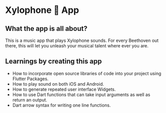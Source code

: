 
# Xylophone 🎹 App

## What the app is all about?

This is a music app that plays Xylophone sounds. For every Beethoven out there, this will let you unleash your musical talent where ever you are.

## Learnings by creating this app

- How to incorporate open source libraries of code into your project using Flutter Packages.
- How to play sound on both iOS and Android.
- How to generate repeated user interface Widgets.
- How to use Dart functions that can take input arguments as well as return an output.
- Dart arrow syntax for writing one line functions.
